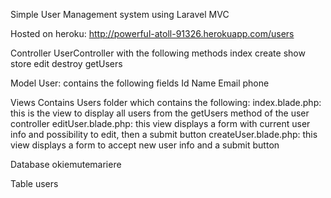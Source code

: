 Simple User Management system using Laravel MVC

Hosted on heroku: http://powerful-atoll-91326.herokuapp.com/users

Controller
UserController with the following methods
index
create
show
store
edit
destroy
getUsers

Model
User: contains the following fields
Id
Name
Email
phone

Views
Contains Users folder which contains the following:
index.blade.php: this is the view to display all users from the getUsers method of the user controller
editUser.blade.php: this view displays a form with current user info and possibility to edit, then a submit button
createUser.blade.php: this view displays a form to accept new user info and a submit button
 
Database
okiemutemariere

Table
users

